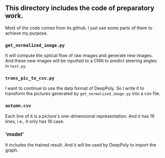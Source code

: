 ## This directory includes the code of preparatory work.
Most of the code comes from its github. l just use some parts of them to 
achieve my purpose.

### `get_normalized_image.py`
It will compute the optical flow of raw images and generate 
new images. And these new images will be inputted to a CNN
to predict steering angles in `test.py`.

### `trans_pic_to_csv.py`
l want to continue to use the data format of DeepPoly. So l
write it to transform the pictures generated by `get_normalized_image.py`
into a csv file. 

### `autumn.csv`
Each line of it is a picture's one-dimensional representation.
And it has 16 lines, i.e., it only has 16 case.

### 'model'
It includes the trained result. And it will be used by DeepPoly to import the 
graph.